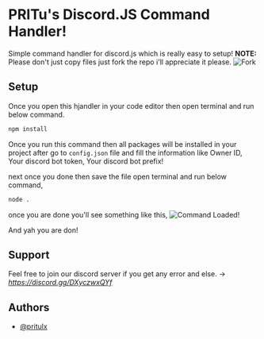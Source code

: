 
# PRITu's Discord.JS Command Handler!
Simple command handler for discord.js which is really easy to setup!
**NOTE:** Please don't just copy files just fork the repo i'll appreciate it please. ![Fork](https://i.imgur.com/MOtHDPV.png)
## Setup 

Once you open this hjandler in your code editor then open terminal and run below command.

```bash 
npm install
```

Once you run this command then all packages will be installed in your project after go to `config.json` file
and fill the information like Owner ID, Your discord bot token, Your discord bot prefix!

next once you done then save the file open terminal and run below command,

```bash
node .
```

once you are done you'll see something like this,
![Command Loaded!](https://i.imgur.com/Oh5lIQK.png)

And yah you are don!
  
## Support

Feel free to join our discord server if you get any error and else. -> *https://discord.gg/DXyczwxQYf*

  
## Authors

- [@pritulx](https://www.github.com/pritulx)

  
